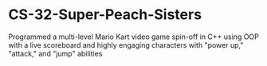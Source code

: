 # CS-32-Super-Peach-Sisters
Programmed a multi-level Mario Kart video game spin-off in C++ using OOP with a live scoreboard and highly engaging characters with "power up," "attack," and "jump" abilities
